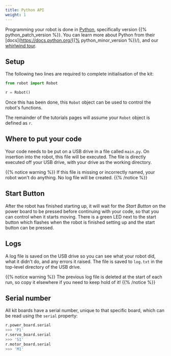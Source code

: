 ```yaml
---
title: Python API
weight: 1
---
```


Programming your robot is done in [Python](https://www.python.org/), specifically version {{% python_patch_version %}}. You can learn more about Python from their [docs](https://docs.python.org/{{% python_minor_version %}}/), and our [whirlwind tour](/tutorials/python-whirlwind-tour).

## Setup
The following two lines are required to complete initialisation of the kit:

```python
from robot import Robot

r = Robot()
```

Once this has been done, this `Robot` object can be used to control the robot's functions.

The remainder of the tutorials pages will assume your `Robot` object is defined as `r`.

## Where to put your code
Your code needs to be put on a USB drive in a file called `main.py`. On insertion into the robot, this file will be executed. The file is directly executed off your USB drive, with your drive as the working directory.

{{% notice warning %}}
If this file is missing or incorrectly named, your robot won't do anything. No log file will be created.
{{% /notice %}}

## Start Button
After the robot has finished starting up, it will wait for the _Start Button_ on the power board to be pressed before continuing with your code, so that you can control when it starts moving. There is a green LED next to the start button which flashes when the robot is finished setting up and the start button can be pressed.

## Logs
A log file is saved on the USB drive so you can see what your robot did, what it didn't do, and any errors it raised. The file is saved to `log.txt` in the top-level directory of the USB drive.

{{% notice warning %}}
The previous log file is deleted at the start of each run, so copy it elsewhere if you need to keep hold of it!
{{% /notice %}}

## Serial number
All kit boards have a serial number, unique to that specific board, which can be read using the `serial` property:

```python
r.power_board.serial
>>> 'P1'
r.servo_board.serial
>>> 'S1'
r.motor_board.serial
>>> 'M1'
```
